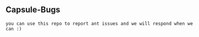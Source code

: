 ## Capsule-Bugs ##

```text
you can use this repo to report ant issues and we will respond when we can :)
```
